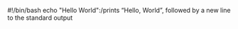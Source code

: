 #!/bin/bash
echo "Hello World":/prints “Hello, World”, followed by a new line to the standard output

